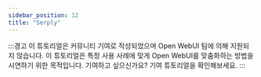 ```yaml
---
sidebar_position: 12
title: "Serply"
---
```


:::경고
이 튜토리얼은 커뮤니티 기여로 작성되었으며 Open WebUI 팀에 의해 지원되지 않습니다. 이 튜토리얼은 특정 사용 사례에 맞게 Open WebUI를 맞춤화하는 방법을 시연하기 위한 목적입니다. 기여하고 싶으신가요? 기여 튜토리얼을 확인해보세요.
:::
